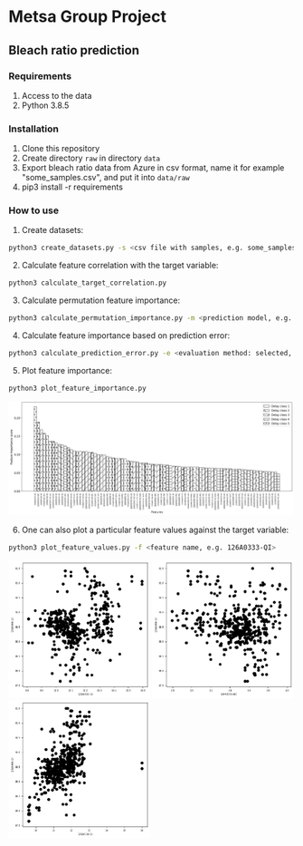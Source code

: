 # Metsa Group Project

## Bleach ratio prediction

### Requirements

1. Access to the data
2. Python 3.8.5

### Installation

1. Clone this repository
2. Create directory ```raw``` in directory ```data```
3. Export bleach ratio data from Azure in csv format, name it for example "some_samples.csv", and put it into ```data/raw```
4. pip3 install -r requirements

### How to use

1. Create datasets:

```bash
python3 create_datasets.py -s <csv file with samples, e.g. some_samples.csv>
```

2. Calculate feature correlation with the target variable:

```bash
python3 calculate_target_correlation.py
```

3. Calculate permutation feature importance:

```bash
python3 calculate_permutation_importance.py -m <prediction model, e.g. cnn> -l <model layer sizes, e.g. 2048 2048>
```

4. Calculate feature importance based on prediction error:

```bash
python3 calculate_prediction_error.py -e <evaluation method: selected, not-selected or permuted> -m <prediction model, e.g. cnn> -l <model layer sizes, e.g. 2048 2048>
```

5. Plot feature importance:

```bash
python3 plot_feature_importance.py
```
<img src="figures/predict_bleach_ratio/features_ranked.png" width="800"/>

6. One can also plot a particular feature values against the target variable:

```bash
python3 plot_feature_values.py -f <feature name, e.g. 126A0333-QI>
```
<img src="figures/predict_bleach_ratio/126A0333-QI_vs_126A0466-QI.png" width="250"/> <img src="figures/predict_bleach_ratio/126A0535-QIC_vs_126A0466-QI.png" width="250"/> <img src="figures/predict_bleach_ratio/126A0118-QI_vs_126A0466-QI.png" width="250"/> 
